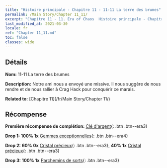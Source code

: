 ```yaml
---
title: "Histoire principale - Chapitre 11 - 11-11 La terre des brumes"
permalink: /Main Story/Chapter 11_11/
excerpt: "Chapitre 11 - 11. Era of Chaos  Histoire principale - Chapitre 11_11. 11-11 La terre des brumes"
last_modified_at: 2021-03-30
locale: fr
ref: "Chapter 11_11.md"
toc: false
classes: wide
---
```


## Détails

 **Nom:** 11-11 La terre des brumes

 **Description:** Notre ami nous a envoyé une missive. Il nous suggère de nous rendre et de nous rallier à Crag Hack pour conquérir ce marais.

 **Related to:** [Chapitre 11](/fr/Main Story/Chapter 11/)

## Récompense

 **Première récompense de complétion:** [Clé d'argent](/fr/Items/con_693/){: .btn .btn--era3}

 **Drop 1:** **100% 1x** [Gemmes exceptionnelles](/fr/Items/mat_37/){: .btn .btn--era4}

 **Drop 2:** **60% 0x** [Cristal précieux](/fr/Items/mat_31/){: .btn .btn--era3}, **40% 1x** [Cristal précieux](/fr/Items/mat_31/){: .btn .btn--era3}

 **Drop 3:** **100% 1x** [Parchemins de sorts](/fr/Items/con_694/){: .btn .btn--era3}

